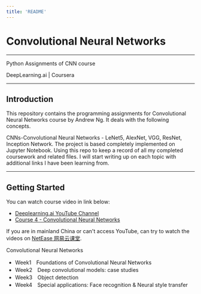 ```yaml
---
title: 'README'
---
```


# Convolutional Neural Networks 

---

Python Assignments of CNN course

DeepLearning.ai | Coursera

---

## Introduction

This repository contains the programming assignments for Convolutional Neural Networks course by Andrew Ng. It deals with the following concepts.

CNNs-Convolutional Neural Networks - LeNet5, AlexNet, VGG, ResNet, Inception Network. The project is based completely implemented on Jupyter Notebook. Using this repo to keep a record of all my completed coursework and related files. I will start writing up on each topic with additional links I have been learning from.

---

## Getting Started

You can watch course video in link below:
 
 - [Deeplearning.ai YouTube Channel](https://www.youtube.com/channel/UCcIXc5mJsHVYTZR1maL5l9w/playlists)
 - [Course 4 - Convolutional Neural Networks](https://www.youtube.com/watch?v=ArPaAX_PhIs&list=PLkDaE6sCZn6Gl29AoE31iwdVwSG-KnDzF)

If you are in mainland China or can't access YouTube, can try to watch the videos on [NetEase 网易云课堂](http://mooc.study.163.com/university/deeplearning_ai#/c).

Convolutional Neural Networks
 - Week1　Foundations of Convolutional Neural Networks
 - Week2　Deep convolutional models: case studies
 - Week3　Object detection
 - Week4　Special applications: Face recognition & Neural style transfer
